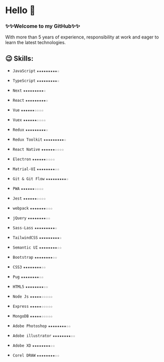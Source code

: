 # Hello 👋
### ✨✨Welcome to my GitHub✨✨

With more than 5 years of experience, responsibility at work and
 eager to learn the latest technologies.

## 😉 Skills:

- `JavaScript`  `★★★★★★★★★☆`
- `TypeScript`   `★★★★★★★★★☆`
- `Next`   `★★★★★★★★★☆`
- `React`  `★★★★★★★★★☆`
- `Vue` `★★★★★★☆☆☆☆`
- `Vuex`   `★★★★★★☆☆☆☆`
- `Redux`  `★★★★★★★★★☆`
- `Redux Toolkit` `★★★★★★★★★☆`
- `React Native`   `★★★★★★☆☆☆☆`
- `Electron`   `★★★★★★☆☆☆☆`
- `Matrial-UI`   `★★★★★★★★☆☆`
- `Git & Git Flow`   `★★★★★★★★★☆`
- `PWA`   `★★★★★★☆☆☆☆`
- `Jest`  `★★★★★★☆☆☆☆`
- `webpack` `★★★★★★★☆☆☆`
- `jQuery`  `★★★★★★★★☆☆`
- `Sass-Lass` `★★★★★★★★★☆`
- `TailwindCSS` `★★★★★★★★★☆`
- `Semantic UI` `★★★★★★★★☆☆`
- `Bootstrap` `★★★★★★★★☆☆`
- `CSS3`  `★★★★★★★★☆☆`
- `Pug` `★★★★★★★★☆☆`
- `HTML5` `★★★★★★★★☆☆`
- `Node Js` `★★★★★☆☆☆☆☆`
- `Express` `★★★★★☆☆☆☆☆`
- `MongoDB` `★★★★★☆☆☆☆☆`

- `Adobe Photoshop` `★★★★★★★★☆☆`
- `Adobe illustrator` `★★★★★★★★☆☆`
- `Adobe XD`  `★★★★★★★★☆☆`
- `Corel DRAW`  `★★★★★★★★☆☆`
